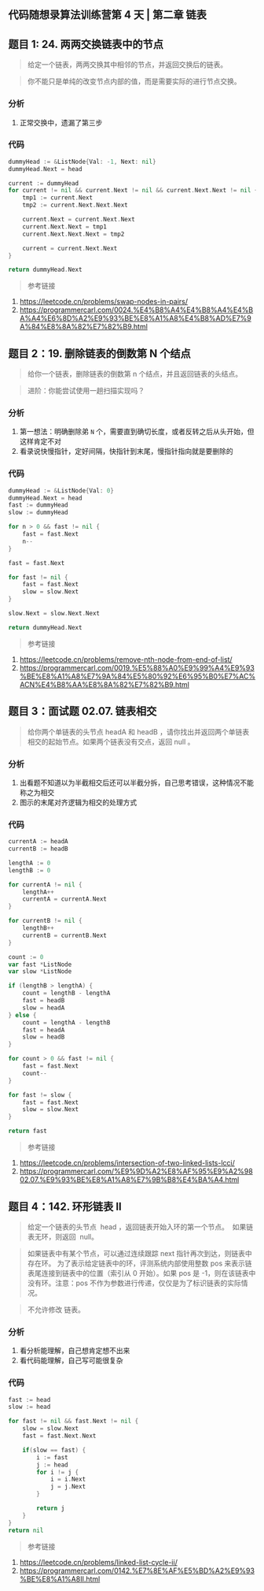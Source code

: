 ## 代码随想录算法训练营第 4 天 | 第二章 链表

## 题目 1: 24. 两两交换链表中的节点

> 给定一个链表，两两交换其中相邻的节点，并返回交换后的链表。

> 你不能只是单纯的改变节点内部的值，而是需要实际的进行节点交换。

### 分析

1. 正常交换中，遗漏了第三步

### 代码

```go
dummyHead := &ListNode{Val: -1, Next: nil}
dummyHead.Next = head

current := dummyHead
for current != nil && current.Next != nil && current.Next.Next != nil {
    tmp1 := current.Next
    tmp2 := current.Next.Next.Next

    current.Next = current.Next.Next
    current.Next.Next = tmp1
    current.Next.Next.Next = tmp2

    current = current.Next.Next
}

return dummyHead.Next
```

> 参考链接

1. https://leetcode.cn/problems/swap-nodes-in-pairs/
2. https://programmercarl.com/0024.%E4%B8%A4%E4%B8%A4%E4%BA%A4%E6%8D%A2%E9%93%BE%E8%A1%A8%E4%B8%AD%E7%9A%84%E8%8A%82%E7%82%B9.html

## 题目 2：19. 删除链表的倒数第 N 个结点

> 给你一个链表，删除链表的倒数第 n 个结点，并且返回链表的头结点。

> 进阶：你能尝试使用一趟扫描实现吗？

### 分析

1. 第一想法：明确删除弟 `N` 个，需要直到确切长度，或者反转之后从头开始，但这样肯定不对
2. 看录说快慢指针，定好间隔，快指针到末尾，慢指针指向就是要删除的

### 代码

```go
dummyHead := &ListNode{Val: 0}
dummyHead.Next = head
fast := dummyHead
slow := dummyHead

for n > 0 && fast != nil {
    fast = fast.Next
    n--
}

fast = fast.Next

for fast != nil {
    fast = fast.Next
    slow = slow.Next
}

slow.Next = slow.Next.Next

return dummyHead.Next
```

> 参考链接

1. https://leetcode.cn/problems/remove-nth-node-from-end-of-list/
2. https://programmercarl.com/0019.%E5%88%A0%E9%99%A4%E9%93%BE%E8%A1%A8%E7%9A%84%E5%80%92%E6%95%B0%E7%AC%ACN%E4%B8%AA%E8%8A%82%E7%82%B9.html

## 题目 3：面试题 02.07. 链表相交

> 给你两个单链表的头节点 headA 和 headB ，请你找出并返回两个单链表相交的起始节点。如果两个链表没有交点，返回 null 。

### 分析

1. 出看题不知道以为半截相交后还可以半截分拆，自己思考错误，这种情况不能称之为相交
2. 图示的末尾对齐逻辑为相交的处理方式

### 代码

```go
currentA := headA
currentB := headB

lengthA := 0
lengthB := 0

for currentA != nil {
    lengthA++
    currentA = currentA.Next
}

for currentB != nil {
    lengthB++
    currentB = currentB.Next
}

count := 0
var fast *ListNode
var slow *ListNode

if (lengthB > lengthA) {
    count = lengthB - lengthA
    fast = headB
    slow = headA
} else {
    count = lengthA - lengthB
    fast = headA
    slow = headB
}

for count > 0 && fast != nil {
    fast = fast.Next
    count--
}

for fast != slow {
    fast = fast.Next
    slow = slow.Next
}

return fast
```

> 参考链接

1. https://leetcode.cn/problems/intersection-of-two-linked-lists-lcci/
2. https://programmercarl.com/%E9%9D%A2%E8%AF%95%E9%A2%9802.07.%E9%93%BE%E8%A1%A8%E7%9B%B8%E4%BA%A4.html

## 题目 4：142. 环形链表 II

> 给定一个链表的头节点  head ，返回链表开始入环的第一个节点。  如果链表无环，则返回  null。

> 如果链表中有某个节点，可以通过连续跟踪 next 指针再次到达，则链表中存在环。 为了表示给定链表中的环，评测系统内部使用整数 pos 来表示链表尾连接到链表中的位置（索引从 0 开始）。如果 pos 是 -1，则在该链表中没有环。注意：pos 不作为参数进行传递，仅仅是为了标识链表的实际情况。

> 不允许修改 链表。

### 分析

1. 看分析能理解，自己想肯定想不出来
2. 看代码能理解，自己写可能很复杂

### 代码

```go
fast := head
slow := head

for fast != nil && fast.Next != nil {
    slow = slow.Next
    fast = fast.Next.Next

    if(slow == fast) {
        i := fast
        j := head
        for i != j {
            i = i.Next
            j = j.Next
        }

        return j
    }
}
return nil
```

> 参考链接

1. https://leetcode.cn/problems/linked-list-cycle-ii/
2. https://programmercarl.com/0142.%E7%8E%AF%E5%BD%A2%E9%93%BE%E8%A1%A8II.html
